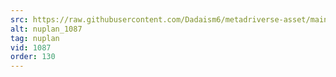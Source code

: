 ```yaml
---
src: https://raw.githubusercontent.com/Dadaism6/metadriverse-asset/main/script-nuplan-output-newcompressed/nuplan_1087.mp4
alt: nuplan_1087
tag: nuplan
vid: 1087
order: 130
---
```

